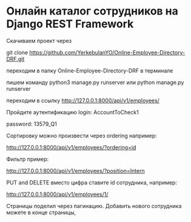 # Онлайн каталог сотрудников на Django REST Framework

Скачиваем проект через

git clone https://github.com/YerkebulanYO/Online-Employee-Directory-DRF.git

переходим в папку Online-Employee-Directory-DRF в терминале

пишем команду python3 manage.py runserver или python manage.py runserver

переходим в ссылку http://127.0.0.1:8000/api/v1/employees/

Пройдите аутентификацию 
login: AccountToCheck1

password: 13579_Q1

Сортировку можно произвести через ordering например:

http://127.0.0.1:8000/api/v1/employees/?ordering=id

Фильтр пример:

http://127.0.0.1:8000/api/v1/employees/?position=Intern

PUT and DELETE вместо цифра ставите id сотрудника, например:

http://127.0.0.1:8000/api/v1/employees/1/

Страницы поделил через пагинацию.
Добавить нового сотрудника можете в конце страницы, 
